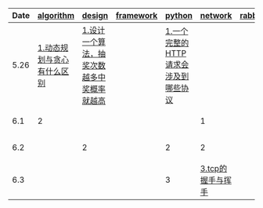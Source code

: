 |  Date   | [algorithm](algorithm)  | [design](design)  | [framework](framework)  | [python](python)  | [network](network)  | [rabbitmq](rabbitmq)  | [redis](redis)  |  [system](system)  |  [mysql](mysql)  |   [leetcode](https://leetcode-cn.com/)  | 
|  ----   |  ----   |  ----   |  ----   |  ----   |  ----   |  ----   |  ----   |  ----   |  ----   | ----   |
| 5.26    | [1.动态规划与贪心有什么区别](algorithm#1动态规划与贪心有什么区别) | [1.设计一个算法，抽奖次数越多中奖概率就越高](design#1设计一个算法，抽奖次数越多中奖概率就越高) |  | [1.一个完整的HTTP请求会涉及到哪些协议](network#1一个完整的HTTP请求会涉及到哪些协议) |  |  | [1.redis数据结构的底层实现](redis#1redis数据结构的底层实现) | [1.select和epoll的区别](system#1select和epoll的区别) | [1.MySQL事务的四个隔离级别](mysql#1MySQL事务的四个隔离级别?) |  |
| 6.1    | 2 |  |  |  | 1 |  |  |  |  | [矩阵中的路径](https://leetcode-cn.com/problems/ju-zhen-zhong-de-lu-jing-lcof/) |
| 6.2    |  | 2 |  | 2 | 2 |  |  | 2 |  | [机器人的运动范围](https://leetcode-cn.com/problems/ji-qi-ren-de-yun-dong-fan-wei-lcof/) |
| 6.3    |  |  |  | 3 | [3.tcp的握手与挥手](network#3tcp的握手与挥手) |  |2 | 3 | [mysql](mysql) | [剪绳子](https://leetcode-cn.com/problems/jian-sheng-zi-lcof/) |